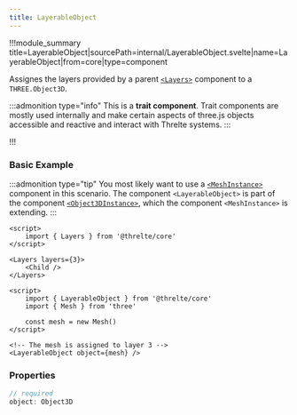 ```yaml
---
title: LayerableObject
---
```


!!!module_summary title=LayerableObject|sourcePath=internal/LayerableObject.svelte|name=LayerableObject|from=core|type=component

Assignes the layers provided by a parent [`<Layers>`](/core/layers) component to a `THREE.Object3D`.

:::admonition type="info"
This is a **trait component**. Trait components are mostly used internally and make certain aspects of three.js objects accessible and reactive and interact with Threlte systems.
:::

!!!

### Basic Example

:::admonition type="tip"
You most likely want to use a [`<MeshInstance>`](/core/mesh-instance) component in this scenario. The component `<LayerableObject>` is part of the component [`<Object3DInstance>`](/core/object3d-instance), which the component `<MeshInstance>` is extending.
:::

```svelte title="Parent.svelte"
<script>
	import { Layers } from '@threlte/core'
</script>

<Layers layers={3}>
	<Child />
</Layers>
```

```svelte title="Child.svelte"
<script>
	import { LayerableObject } from '@threlte/core'
	import { Mesh } from 'three'

	const mesh = new Mesh()
</script>

<!-- The mesh is assigned to layer 3 -->
<LayerableObject object={mesh} />
```

### Properties

```ts
// required
object: Object3D
```
